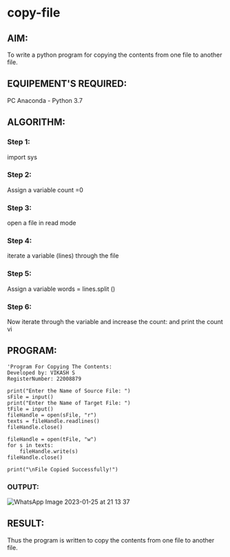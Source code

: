 # copy-file
## AIM:
To write a python program for copying the contents from one file to another file.
## EQUIPEMENT'S REQUIRED: 
PC
Anaconda - Python 3.7
## ALGORITHM: 
### Step 1:
import sys
### Step 2: 
Assign a variable count =0
### Step 3: 
open a file in read mode
### Step 4:  
iterate a variable (lines) through the file
### Step 5: 
Assign a variable words = lines.split ()
### Step 6: 
 Now iterate through the variable and increase the count: and print the count vi
## PROGRAM:
```
'Program For Copying The Contents:
Developed by: VIKASH S
RegisterNumber: 22008879

print("Enter the Name of Source File: ")
sFile = input()
print("Enter the Name of Target File: ")
tFile = input()
fileHandle = open(sFile, "r")
texts = fileHandle.readlines()
fileHandle.close()

fileHandle = open(tFile, "w")
for s in texts:
    fileHandle.write(s)
fileHandle.close()

print("\nFile Copied Successfully!")
```

### OUTPUT:

![WhatsApp Image 2023-01-25 at 21 13 37](https://user-images.githubusercontent.com/119433834/214643735-f9e3559e-d79a-4272-a1e0-5257c3606870.jpg)



## RESULT:
Thus the program is written to copy the contents from one file to another file.
